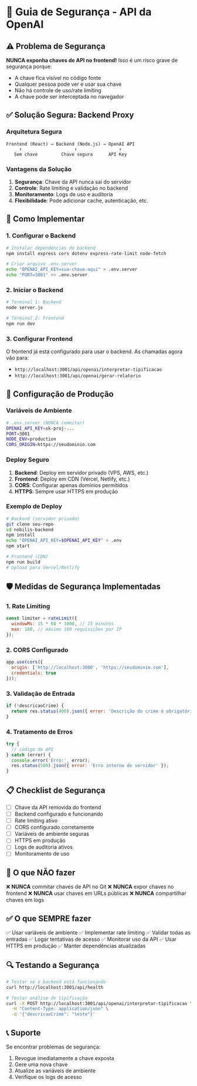 # 🔐 Guia de Segurança - API da OpenAI

## ⚠️ Problema de Segurança

**NUNCA exponha chaves de API no frontend!** Isso é um risco grave de segurança porque:

- A chave fica visível no código fonte
- Qualquer pessoa pode ver e usar sua chave
- Não há controle de uso/rate limiting
- A chave pode ser interceptada no navegador

## ✅ Solução Segura: Backend Proxy

### Arquitetura Segura

```
Frontend (React) → Backend (Node.js) → OpenAI API
     ↑                    ↑                ↑
   Sem chave         Chave segura      API Key
```

### Vantagens da Solução

1. **Segurança**: Chave da API nunca sai do servidor
2. **Controle**: Rate limiting e validação no backend
3. **Monitoramento**: Logs de uso e auditoria
4. **Flexibilidade**: Pode adicionar cache, autenticação, etc.

## 🚀 Como Implementar

### 1. Configurar o Backend

```bash
# Instalar dependências do backend
npm install express cors dotenv express-rate-limit node-fetch

# Criar arquivo .env.server
echo "OPENAI_API_KEY=sua-chave-aqui" > .env.server
echo "PORT=3001" >> .env.server
```

### 2. Iniciar o Backend

```bash
# Terminal 1: Backend
node server.js

# Terminal 2: Frontend
npm run dev
```

### 3. Configurar Frontend

O frontend já está configurado para usar o backend. As chamadas agora vão para:
- `http://localhost:3001/api/openai/interpretar-tipificacao`
- `http://localhost:3001/api/openai/gerar-relatorio`

## 🔧 Configuração de Produção

### Variáveis de Ambiente

```bash
# .env.server (NUNCA commitar)
OPENAI_API_KEY=sk-proj-...
PORT=3001
NODE_ENV=production
CORS_ORIGIN=https://seudominio.com
```

### Deploy Seguro

1. **Backend**: Deploy em servidor privado (VPS, AWS, etc.)
2. **Frontend**: Deploy em CDN (Vercel, Netlify, etc.)
3. **CORS**: Configurar apenas domínios permitidos
4. **HTTPS**: Sempre usar HTTPS em produção

### Exemplo de Deploy

```bash
# Backend (servidor privado)
git clone seu-repo
cd nobilis-backend
npm install
echo "OPENAI_API_KEY=$OPENAI_API_KEY" > .env
npm start

# Frontend (CDN)
npm run build
# Upload para Vercel/Netlify
```

## 🛡️ Medidas de Segurança Implementadas

### 1. Rate Limiting
```javascript
const limiter = rateLimit({
  windowMs: 15 * 60 * 1000, // 15 minutos
  max: 100, // máximo 100 requisições por IP
});
```

### 2. CORS Configurado
```javascript
app.use(cors({
  origin: ['http://localhost:3000', 'https://seudominio.com'],
  credentials: true
}));
```

### 3. Validação de Entrada
```javascript
if (!descricaoCrime) {
  return res.status(400).json({ error: 'Descrição do crime é obrigatória' });
}
```

### 4. Tratamento de Erros
```javascript
try {
  // código da API
} catch (error) {
  console.error('Erro:', error);
  res.status(500).json({ error: 'Erro interno do servidor' });
}
```

## 📋 Checklist de Segurança

- [ ] Chave da API removida do frontend
- [ ] Backend configurado e funcionando
- [ ] Rate limiting ativo
- [ ] CORS configurado corretamente
- [ ] Variáveis de ambiente seguras
- [ ] HTTPS em produção
- [ ] Logs de auditoria ativos
- [ ] Monitoramento de uso

## 🚨 O que NÃO fazer

❌ **NUNCA** commitar chaves de API no Git
❌ **NUNCA** expor chaves no frontend
❌ **NUNCA** usar chaves em URLs públicas
❌ **NUNCA** compartilhar chaves em logs

## ✅ O que SEMPRE fazer

✅ Usar variáveis de ambiente
✅ Implementar rate limiting
✅ Validar todas as entradas
✅ Logar tentativas de acesso
✅ Monitorar uso da API
✅ Usar HTTPS em produção
✅ Manter dependências atualizadas

## 🔍 Testando a Segurança

```bash
# Testar se o backend está funcionando
curl http://localhost:3001/api/health

# Testar análise de tipificação
curl -X POST http://localhost:3001/api/openai/interpretar-tipificacao \
  -H "Content-Type: application/json" \
  -d '{"descricaoCrime": "teste"}'
```

## 📞 Suporte

Se encontrar problemas de segurança:
1. Revogue imediatamente a chave exposta
2. Gere uma nova chave
3. Atualize as variáveis de ambiente
4. Verifique os logs de acesso 